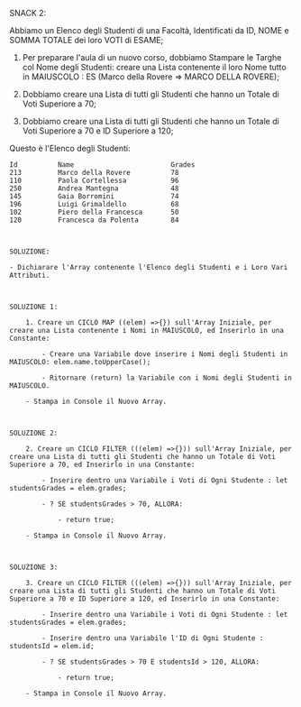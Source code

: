 SNACK 2:

Abbiamo un Elenco degli Studenti di una Facoltà, Identificati da ID, NOME e SOMMA TOTALE dei loro VOTI di ESAME;

1. Per preparare l'aula di un nuovo corso, dobbiamo Stampare le Targhe col Nome degli Studenti: creare una Lista contenente il loro Nome tutto in MAIUSCOLO : ES (Marco della Rovere => MARCO DELLA ROVERE);

2. Dobbiamo creare una Lista di tutti gli Studenti che hanno un Totale di Voti Superiore a 70;

3. Dobbiamo creare una Lista di tutti gli Studenti che hanno un Totale di Voti Superiore a 70 e ID Superiore a 120;


Questo è l'Elenco degli Studenti:
```
Id          Name                        Grades
213         Marco della Rovere          78
110         Paola Cortellessa           96
250         Andrea Mantegna 	        48
145         Gaia Borromini              74
196         Luigi Grimaldello 	        68
102         Piero della Francesca       50
120         Francesca da Polenta        84



SOLUZIONE:

- Dichiarare l'Array contenente l'Elenco degli Studenti e i Loro Vari Attributi.



SOLUZIONE 1:

    1. Creare un CICLO MAP ((elem) =>{}) sull'Array Iniziale, per creare una Lista contenente i Nomi in MAIUSCOLO, ed Inserirlo in una Constante:
    
        - Creare una Variabile dove inserire i Nomi degli Studenti in MAIUSCOLO: elem.name.toUpperCase();

        - Ritornare (return) la Variabile con i Nomi degli Studenti in MAIUSCOLO.

    - Stampa in Console il Nuovo Array.



SOLUZIONE 2:

    2. Creare un CICLO FILTER (((elem) =>{})) sull'Array Iniziale, per creare una Lista di tutti gli Studenti che hanno un Totale di Voti Superiore a 70, ed Inserirlo in una Constante:

        - Inserire dentro una Variabile i Voti di Ogni Studente : let studentsGrades = elem.grades;

        - ? SE studentsGrades > 70, ALLORA:

            - return true;

    - Stampa in Console il Nuovo Array.



SOLUZIONE 3:

    3. Creare un CICLO FILTER (((elem) =>{})) sull'Array Iniziale, per creare una Lista di tutti gli Studenti che hanno un Totale di Voti Superiore a 70 e ID Superiore a 120, ed Inserirlo in una Constante:

        - Inserire dentro una Variabile i Voti di Ogni Studente : let studentsGrades = elem.grades;

        - Inserire dentro una Variabile l'ID di Ogni Studente : studentsId = elem.id;

        - ? SE studentsGrades > 70 E studentsId > 120, ALLORA:

            - return true;

    - Stampa in Console il Nuovo Array.